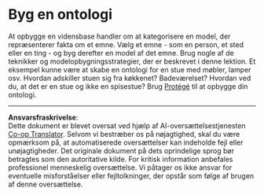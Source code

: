 <!--
CO_OP_TRANSLATOR_METADATA:
{
  "original_hash": "a057a8604f3976c3e309884453f1fad0",
  "translation_date": "2025-08-28T15:31:00+00:00",
  "source_file": "lessons/2-Symbolic/assignment.md",
  "language_code": "da"
}
-->
# Byg en ontologi

At opbygge en vidensbase handler om at kategorisere en model, der repræsenterer fakta om et emne. Vælg et emne - som en person, et sted eller en ting - og byg derefter en model af det emne. Brug nogle af de teknikker og modelopbygningsstrategier, der er beskrevet i denne lektion. Et eksempel kunne være at skabe en ontologi for en stue med møbler, lamper osv. Hvordan adskiller stuen sig fra køkkenet? Badeværelset? Hvordan ved du, at det er en stue og ikke en spisestue? Brug [Protégé](https://protege.stanford.edu/) til at opbygge din ontologi.

---

**Ansvarsfraskrivelse**:  
Dette dokument er blevet oversat ved hjælp af AI-oversættelsestjenesten [Co-op Translator](https://github.com/Azure/co-op-translator). Selvom vi bestræber os på nøjagtighed, skal du være opmærksom på, at automatiserede oversættelser kan indeholde fejl eller unøjagtigheder. Det originale dokument på dets oprindelige sprog bør betragtes som den autoritative kilde. For kritisk information anbefales professionel menneskelig oversættelse. Vi påtager os ikke ansvar for eventuelle misforståelser eller fejltolkninger, der opstår som følge af brugen af denne oversættelse.